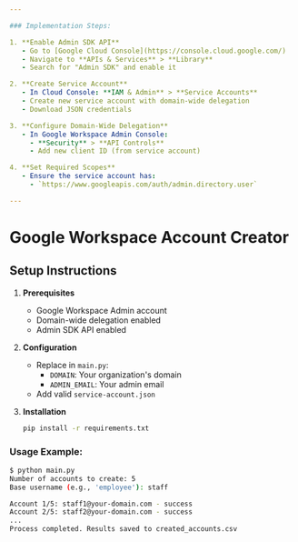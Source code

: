 ```yaml
---

### Implementation Steps:

1. **Enable Admin SDK API**
   - Go to [Google Cloud Console](https://console.cloud.google.com/)
   - Navigate to **APIs & Services** > **Library**
   - Search for "Admin SDK" and enable it

2. **Create Service Account**
   - In Cloud Console: **IAM & Admin** > **Service Accounts**
   - Create new service account with domain-wide delegation
   - Download JSON credentials

3. **Configure Domain-Wide Delegation**
   - In Google Workspace Admin Console:
     - **Security** > **API Controls**
     - Add new client ID (from service account)

4. **Set Required Scopes**
   - Ensure the service account has:
     - `https://www.googleapis.com/auth/admin.directory.user`

---
```


# Google Workspace Account Creator

## Setup Instructions

1. **Prerequisites**
   - Google Workspace Admin account
   - Domain-wide delegation enabled
   - Admin SDK API enabled

2. **Configuration**
   - Replace in `main.py`:
     - `DOMAIN`: Your organization's domain
     - `ADMIN_EMAIL`: Your admin email
   - Add valid `service-account.json`

3. **Installation**
   ```bash
   pip install -r requirements.txt

### Usage Example:
```bash
$ python main.py
Number of accounts to create: 5
Base username (e.g., 'employee'): staff

Account 1/5: staff1@your-domain.com - success
Account 2/5: staff2@your-domain.com - success
...
Process completed. Results saved to created_accounts.csv

